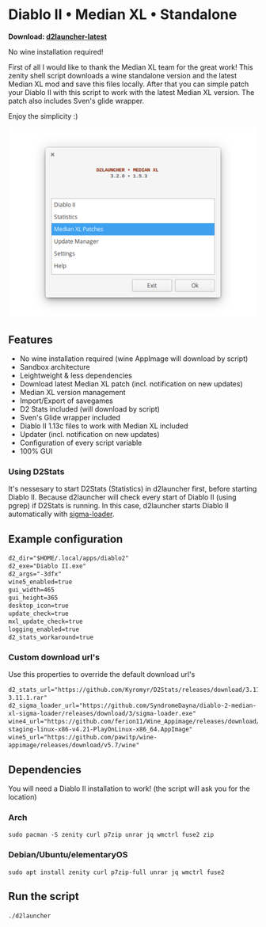 # Diablo II • Median XL • Standalone

**Download: [d2launcher-latest](https://github.com/murkl/d2launcher/releases/latest)**

No wine installation required!

First of all I would like to thank the Median XL team for the great work! This zenity shell script downloads a wine standalone version and the latest Median XL mod and save this files locally. After that you can simple patch your Diablo II with this script to work with the latest Median XL version. The patch also includes Sven's glide wrapper.

Enjoy the simplicity :)

![d2launcher screenshot](https://raw.githubusercontent.com/murkl/d2launcher/master/res/screenshot.png)

## Features

- No wine installation required (wine AppImage will download by script)
- Sandbox architecture
- Leightweight & less dependencies
- Download latest Median XL patch (incl. notification on new updates)
- Median XL version management
- Import/Export of savegames
- D2 Stats included (will download by script)
- Sven's Glide wrapper included
- Diablo II 1.13c files to work with Median XL included
- Updater (incl. notification on new updates)
- Configuration of every script variable
- 100% GUI

### Using D2Stats
It's nessesary to start D2Stats (Statistics) in d2launcher first, before starting Diablo II. Because d2launcher will check every start of Diablo II (using pgrep) if D2Stats is running. In this case, d2launcher starts Diablo II automatically with [sigma-loader](https://github.com/SyndromeDayna/diablo-2-median-xl-sigma-loader).

## Example configuration

```
d2_dir="$HOME/.local/apps/diablo2"
d2_exe="Diablo II.exe"
d2_args="-3dfx"
wine5_enabled=true
gui_width=465
gui_height=365
desktop_icon=true
update_check=true
mxl_update_check=true
logging_enabled=true
d2_stats_workaround=true
```

### Custom download url's

Use this properties to override the default download url's

```
d2_stats_url="https://github.com/Kyromyr/D2Stats/releases/download/3.11.1/D2Stats-3.11.1.rar"
d2_sigma_loader_url="https://github.com/SyndromeDayna/diablo-2-median-xl-sigma-loader/releases/download/3/sigma-loader.exe"
wine4_url="https://github.com/ferion11/Wine_Appimage/releases/download/v4.21/wine-staging-linux-x86-v4.21-PlayOnLinux-x86_64.AppImage"
wine5_url="https://github.com/pawitp/wine-appimage/releases/download/v5.7/wine"
```

## Dependencies

You will need a Diablo II installation to work! (the script will ask you for the location)

### Arch

```
sudo pacman -S zenity curl p7zip unrar jq wmctrl fuse2 zip
```

### Debian/Ubuntu/elementaryOS

```
sudo apt install zenity curl p7zip-full unrar jq wmctrl fuse2
```

## Run the script

```
./d2launcher
```

